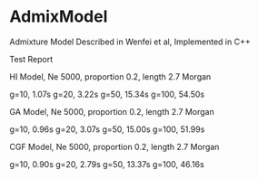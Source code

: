 AdmixModel
==========
Admixture Model Described in Wenfei et al, Implemented in C++

Test Report

HI Model, Ne 5000, proportion 0.2, length 2.7 Morgan

g=10, 1.07s
g=20, 3.22s
g=50, 15.34s
g=100, 54.50s

GA Model, Ne 5000, proportion 0.2, length 2.7 Morgan

g=10, 0.96s
g=20, 3.07s
g=50, 15.00s
g=100, 51.99s

CGF Model, Ne 5000, proportion 0.2, length 2.7 Morgan

g=10, 0.90s
g=20, 2.79s
g=50, 13.37s
g=100, 46.16s
